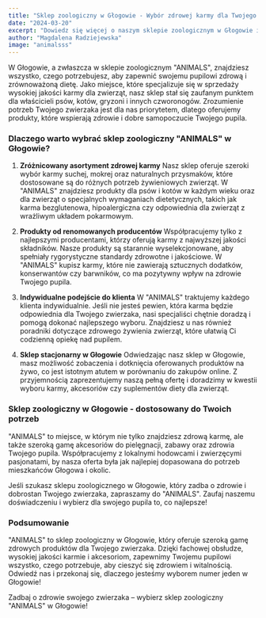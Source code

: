 ```yaml
---
title: "Sklep zoologiczny w Głogowie - Wybór zdrowej karmy dla Twojego pupila w ANIMALS"
date: "2024-03-20"
excerpt: "Dowiedz się więcej o naszym sklepie zoologicznym w Głogowie i oferowanym asortymencie karm premium"
author: "Magdalena Radziejewska"
image: "animalsss"
---
```



W Głogowie, a zwłaszcza w sklepie zoologicznym "ANIMALS", znajdziesz wszystko, czego potrzebujesz, aby zapewnić swojemu pupilowi zdrową i zrównoważoną dietę. Jako miejsce, które specjalizuje się w sprzedaży wysokiej jakości karmy dla zwierząt, nasz sklep stał się zaufanym punktem dla właścicieli psów, kotów, gryzoni i innych czworonogów. Zrozumienie potrzeb Twojego zwierzaka jest dla nas priorytetem, dlatego oferujemy produkty, które wspierają zdrowie i dobre samopoczucie Twojego pupila.

### Dlaczego warto wybrać sklep zoologiczny "ANIMALS" w Głogowie?

1. **Zróżnicowany asortyment zdrowej karmy** Nasz sklep oferuje szeroki wybór karmy suchej, mokrej oraz naturalnych przysmaków, które dostosowane są do różnych potrzeb żywieniowych zwierząt. W "ANIMALS" znajdziesz produkty dla psów i kotów w każdym wieku oraz dla zwierząt o specjalnych wymaganiach dietetycznych, takich jak karma bezglutenowa, hipoalergiczna czy odpowiednia dla zwierząt z wrażliwym układem pokarmowym.
  
2. **Produkty od renomowanych producentów** Współpracujemy tylko z najlepszymi producentami, którzy oferują karmy z najwyższej jakości składników. Nasze produkty są starannie wyselekcjonowane, aby spełniały rygorystyczne standardy zdrowotne i jakościowe. W "ANIMALS" kupisz karmy, które nie zawierają sztucznych dodatków, konserwantów czy barwników, co ma pozytywny wpływ na zdrowie Twojego pupila.
  
3. **Indywidualne podejście do klienta** W "ANIMALS" traktujemy każdego klienta indywidualnie. Jeśli nie jesteś pewien, która karma będzie odpowiednia dla Twojego zwierzaka, nasi specjaliści chętnie doradzą i pomogą dokonać najlepszego wyboru. Znajdziesz u nas również poradniki dotyczące zdrowego żywienia zwierząt, które ułatwią Ci codzienną opiekę nad pupilem.
  
4. **Sklep stacjonarny w Głogowie** Odwiedzając nasz sklep w Głogowie, masz możliwość zobaczenia i dotknięcia oferowanych produktów na żywo, co jest istotnym atutem w porównaniu do zakupów online. Z przyjemnością zaprezentujemy naszą pełną ofertę i doradzimy w kwestii wyboru karmy, akcesoriów czy suplementów diety dla zwierząt.
  

### Sklep zoologiczny w Głogowie - dostosowany do Twoich potrzeb

"ANIMALS" to miejsce, w którym nie tylko znajdziesz zdrową karmę, ale także szeroką gamę akcesoriów do pielęgnacji, zabawy oraz zdrowia Twojego pupila. Współpracujemy z lokalnymi hodowcami i zwierzęcymi pasjonatami, by nasza oferta była jak najlepiej dopasowana do potrzeb mieszkańców Głogowa i okolic.

Jeśli szukasz sklepu zoologicznego w Głogowie, który zadba o zdrowie i dobrostan Twojego zwierzaka, zapraszamy do "ANIMALS". Zaufaj naszemu doświadczeniu i wybierz dla swojego pupila to, co najlepsze!

### Podsumowanie

"ANIMALS" to sklep zoologiczny w Głogowie, który oferuje szeroką gamę zdrowych produktów dla Twojego zwierzaka. Dzięki fachowej obsłudze, wysokiej jakości karmie i akcesoriom, zapewnimy Twojemu pupilowi wszystko, czego potrzebuje, aby cieszyć się zdrowiem i witalnością. Odwiedź nas i przekonaj się, dlaczego jesteśmy wyborem numer jeden w Głogowie!

Zadbaj o zdrowie swojego zwierzaka – wybierz sklep zoologiczny "ANIMALS" w Głogowie!